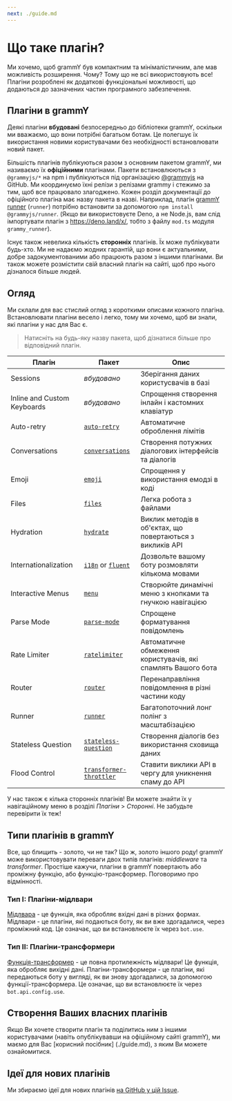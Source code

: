 ```yaml
---
next: ./guide.md
---
```


# Що таке плагін?

Ми хочемо, щоб grammY був компактним та мінімалістичним, але мав можливість розширення.
Чому?
Тому що не всі використовують все!
Плагіни розроблені як додаткові функціональні можливості, що додаються до зазначених частин програмного забезпечення.

## Плагіни в grammY

Деякі плагіни **вбудовані** безпосередньо до бібліотеки grammY, оскільки ми вважаємо, що вони потрібні багатьом ботам.
Це полегшує їх використання новими користувачами без необхідності встановлювати новий пакет.

Більшість плагінів публікуються разом з основним пакетом grammY, ми називаємо їх **офіційними** плагінами.
Пакети встановлюються з `@grammyjs/*` на npm і публікуються під організацією [@grammyjs](https://github.com/grammyjs) на GitHub.
Ми координуємо їхні релізи з релізами grammy і стежимо за тим, щоб все працювало злагоджено.
Кожен розділ документації до офіційного плагіна має назву пакета в назві.
Наприклад, плагін [grammY runner](./runner.md) (`runner`) потрібно встановити за допомогою `npm install @grammyjs/runner`.
(Якщо ви використовуєте Deno, а не Node.js, вам слід імпортувати плагін з <https://deno.land/x/>, тобто з файлу `mod.ts` модуля `grammy_runner`).

Існує також невелика кількість **сторонніх** плагінів.
Їх може публікувати будь-хто.
Ми не надаємо жодних гарантій, що вони є актуальними, добре задокументованими або працюють разом з іншими плагінами.
Ви також можете розмістити свій власний плагін на сайті, щоб про нього дізналося більше людей.

## Огляд

Ми склали для вас стислий огляд з короткими описами кожного плагіна.
Встановлювати плагіни весело і легко, тому ми хочемо, щоб ви знали, які плагіни у нас для Вас є.

> Натисніть на будь-яку назву пакета, щоб дізнатися більше про відповідний плагін.

| Плагін                      | Пакет                                                 | Опис                                                         |
| --------------------------- | ----------------------------------------------------- | ------------------------------------------------------------ |
| Sessions                    | _вбудовано_                                           | Зберігання даних користусвачів в базі                        |
| Inline and Custom Keyboards | _вбудовано_                                           | Спрощення створення інлайн і кастомних клавіатур             |
| Auto-retry                  | [`auto-retry`](./auto-retry.md)                       | Автоматичне оброблення лімітів                               |
| Conversations               | [`conversations`](./conversations.md)                 | Створення потужних діалогових інтерфейсів та діалогів        |
| Emoji                       | [`emoji`](./emoji.md)                                 | Спрощення у використання емодзі в коді                       |
| Files                       | [`files`](./files.md)                                 | Легка робота з файлами                                       |
| Hydration                   | [`hydrate`](./hydrate.md)                             | Виклик методів в об'єктах, що повертаються з викликів API    |
| Internationalization        | [`i18n`](./i18n.md) or [`fluent`](./fluent.md)        | Дозвольте вашому боту розмовляти кількома мовами             |
| Interactive Menus           | [`menu`](./menu.md)                                   | Створюйте динамічні меню з кнопками та гнучкою навігацією    |
| Parse Mode                  | [`parse-mode`](./parse-mode.md)                       | Спрощене форматування повідомлень                            |
| Rate Limiter                | [`ratelimiter`](./ratelimiter.md)                     | Автоматичне обмеження користувачів, які спамлять Вашого бота |
| Router                      | [`router`](./router.md)                               | Перенаправління повідомлення в різні частини коду            |
| Runner                      | [`runner`](./runner.md)                               | Багатопоточний лонг полінг з масштабізацією                  |
| Stateless Question          | [`stateless-question`](./stateless-question.md)       | Створення діалогів без використання сховища даних            |
| Flood Control               | [`transformer-throttler`](./transformer-throttler.md) | Ставити виклики API в чергу для уникнення спаму до API       |

У нас також є кілька сторонніх плагінів!
Ви можете знайти їх у навігаційному меню в розділі _Плагіни_ > _Сторонні_.
Не забудьте перевірити їх теж!

## Типи плагінів в grammY

Все, що блищить - золото, чи не так?
Що ж, золото іншого роду!
grammY може використовувати переваги двох типів плагінів: _middleware_ та _transformer_.
Простіше кажучи, плагіни в grammY повертають або проміжну функцію, або функцію-трансформер.
Поговоримо про відмінності.

### Тип I: Плагіни-мідлвари

[Мідлвара](../guide/middleware.md) - це функція, яка обробляє вхідні дані в різних формах.
Мідлвари - це плагіни, які подаються боту, як ви вже здогадалися, через проміжний код.
Це означає, що ви встановлюєте їх через `bot.use`.

### Тип II: Плагіни-трансформери

[Функція-трансформер](../advanced/transformers.md) - це повна протилежність мідлвари!
Це функція, яка обробляє вихідні дані.
Плагіни-трансформери - це плагіни, які передаються боту у вигляді, як ви знову здогадалися, за допомогою функції-трансформера.
Це означає, що ви встановлюєте їх через `bot.api.config.use`.

## Створення Ваших власних плагінів

Якщо Ви хочете створити плагін та поділитись ним з іншими користувачами (навіть опублікувавши на офіційному сайті grammY), ми маємо для Вас [корисний посібник] (./guide.md), з яким Ви можете ознайомитися.

## Ідеї для нових плагінів

Ми збираємо ідеї для нових плагінів [на GitHub у цій Issue](https://github.com/grammyjs/grammY/issues/110).
